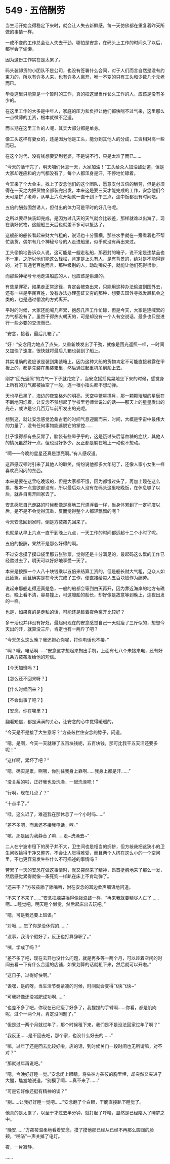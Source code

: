 # 549 · 五倍酬劳

当生活开始变得稳定下来时，就会让人失去新鲜感，每一天仿佛都在重复着昨天所做的事情一样。

一成不变的工作总会让人失去干劲，哪怕是安念，在码头上工作的时间久了以后，都学会了偷懒。

因为这份工作实在是太累了。

码头装卸货的小团队不是公司，也没有签署什么合同，对于人们而言自然是没有约束力的，所以有许多人来，也有许多人离开，唯一不变的只有工头和少数几个元老而已。

毕竟这里只能算是一个暂时的工作，真的把这里当作长久工作的人，应该是没有多少的。

在这里工作的大多是中年人，家庭的压力和负担让他们都快喘不过气来，这里那么一点微薄的工资，根本就微不足道。

而长期在这里工作的人呢，其实大部分都是单身。

像工头这样有妻女的，还是因为他是工头，能分到其他人的分成，工资相对高一些而已。

在这个时代，没有钱想要娶到老婆，不是说不行，只是太难了而已……

“今天的活干完了，明天咱们休息一天，大家加油！”工头给众人加油鼓劲道，但是大家却连应和的力气都没有了，每个人都浑身是汗，不停地忙碌着。

今天来了个大金主，找上了安念他们的这个团队，愿意支付五倍的酬劳，但是必须得在一天之内把货物全部装完出发，本来这是要三天才能完成的工作，安念他们今天可是拼了老命，从早上六点开始就一直干到下午三点，连中饭都没有时间吃。

五倍的酬劳固然诱人，但付出的体力可是平时的好几倍呢。

之所以要尽快装卸完成，是因为过几天的天气就会比较差，那样就难以出海了，现在装好货物，这艘船三天后也就差不多可以抵达了。

这艘船的船长看起来财大气粗的，说话也十分蛮横，那些水手就在一旁看着也不帮忙装货，偶尔有几个神秘兮兮的人走进船里，似乎就没有再出来过。

工头偷偷地告诉众人说，这可能是一艘走私船，那密封的箱子，说不定是违禁品也不一定，之所以他们能这么轻松，肯定是上头有人，是有背景的，绝对是不能得罪的，对于普通老百姓而言，那种级别的人，动动嘴皮子，就能让他们死得很惨。

而那些神秘兮兮地走进船底的人，也应该是偷渡的。

有些是罪犯，如果走正常途径，肯定会被查出来，只能用这种办法偷渡到国外去，还有一些是平民百姓，没有办法办理签证又穷的那种，想要去国外寻找发展机会之类的，也是通过偷渡的方式离开。

平时的时候，大家还能喊几声累，抱怨几声工作忙碌，但是今天，大家是连喊累的力气都没有了，虽然干得热火朝天的，可是却没有一个人有空说话，最多也只是进行一些必要的交流而已。

“安念，接着，最后几箱了。”

“好！”安念用力地点了点头，又重新焕发出了干劲，就像是回光返照一样，一时间又加快了速度，很快就将最后几箱也装到了船上。

其实准确的说应该是装到集装箱上，因为这种大船的货物肯定不可能直接暴露在甲板上的，都是先装在集装箱里，然后通过起重机吊到船上去。

刚才“回光返照”的力气一下子就花完了，当安念摇摇晃晃地坐下来的时候，感觉身上所有的力气都被抽空了一般，连一根小指头都不想动弹。

天也早已黑了，海边的夜空格外的明亮，天空中繁星拱月，那一颗颗璀璨的星辰在不断地闪烁着，让安念不禁想起了学校里老师曾说过的话——那天上的星星发出的光芒，或许是它几百万年前所发出的光呢。

想到这，就让安念感觉沧桑古老的时间气息迎面而来，时间，大概是宇宙中最伟大的力量了，没有任何事物能逃脱它的掌控……

肚子饿得都有些反胃了，脑袋有些晕乎乎的，这是饿过头后低血糖的症状，其他人的情况虽然好一点，但也没好多少，反正都是躺在地上一动也不想动。

“啊——今晚的星星还真是漂亮啊。”有人感叹道。

这声感叹顿时引来了其他人的取笑，纷纷说他都多大年纪了，还像人家小女生一样喜欢亮闪闪的东西。

本来是要在这里吃晚饭的，但是大家都不饿，因为都饿过头了，再加上现在这么累，根本一点食欲都没有，所以最后众人没有在码头这里吃晚饭，在休息够了以后，就各自离开回家去了。

安念感觉自己走路的时候都像是离地三尺漂浮着一样，当身体累到了一定程度以后，是不是不会觉得沉重，反而觉得整个人都轻飘飘的呢？

今天安念回到家时，倒是方莜莜先回来了。

也就是从早上六点一直干到晚上九点，一天工作的时间都远超十二个小时了呢。

五倍的报酬，果然不是那么好得的啊。

不过安念摸了摸口袋里那五张钞票，觉得还是十分满足的，最起码这么累的工作已经熬过去了，明天可以好好地享受一天了。

本来是按照一个人八十块钱乘以五倍来结算工资的，但是船长财大气粗，见众人如此疲惫，而且确实是在今天完成了工作，便直接给每人五百块钱作为酬劳。

说起来那船走得还真是急，一般的船都会等到白天再开，因为靠近海岸的地方有礁石，晚上看不清，容易撞上，可这艘船的船长，却好像是故意等到晚上，连夜出发的一样。

也是，如果真的是走私的话，可能还是趁着夜色离开比较好？

多干活也并非没有好处，最起码现在的安念感觉自己一天就瘦了三斤似的，想想今天出的汗，就算没三斤，肯定也有一两斤了吧？

“今天怎么这么晚？我还担心你呢，打你电话也不接。”

“啊？哦，电话啊……”安念这才想起来掏出手机，上面有七八个未接来电，还有好几条方莜莜发给他的短信。

【今天加班吗？】

【怎么还不回来呀？】

【什么时候回来？】

【不会出事了吧？】

【安念，你在哪里？】

翻看短信，都是满满的关心，让安念的心中觉得暖暖的。

“今天是不是接了大生意呀？”方莜莜拦住安念的脖子，问道。

“嗯，是啊，今天一天就赚了五百块钱呢，五百块钱，那可比我干五天活还要多呢！”

“这样啊，累坏了吧？”

“嗯，确实是累，啊喂，你别往我身上靠啊……我身上都是汗……”

“没关系的啦，正好我也没洗澡，一起洗澡吧！”

“行啊，现在几点了？”

“十点半了。”

“哇，这么迟了，难道我在那休息了一个小时吗……”

“差不多吧，而且还不接我电话，哼。”

“咳，那是因为我静音了嘛……走~洗澡去~”

二人在宁波市租下的房子并不大，卫生间也是相当的拥挤，但方莜莜把这狭小的卫生间收拾得干净又整齐，不会让人觉得难受，而且两个人挤在这么小的一个空间里，不也更容易发生些什么不可描述的事情吗？

劳累了一天的安念在做这事情时，就又突然来了精神，昂首挺胸地来了那么一发，然后感觉累得就像一条死狗一样趴在床上不肯动弹了。

“还来不？”方莜莜舔了舔嘴唇，附在安念的耳边柔声细语地问道。

“不来了不来了……”安念把脑袋摇得像拨浪鼓一样，“再来我就要精尽人亡了……啊……睡觉吧，明天睡个懒觉，然后起床出去玩吧。”

“嗯，可是我还要上班诶。”

“对哦……忘了你是没休假的……”

“没事，我请个假好了，反正也打算辞职了。”

“咦，学成了吗？”

“差不多了吧，现在去开也没什么问题，就是再多等一两个月，可以趁着空闲的时间去看一下有什么合适的店铺，如果划算的话就租下来，然后就可以开啦。”

“这日子，过得好快啊。”

“诶嘿，是的呀，当生活节奏紧凑的时候，时间就会变得飞快飞快~”

“可我好像还没减肥成功啊……”

“也差不多了吧，你现在已经瘦了好多了，我捏捏的手臂啊……你看，都是肌肉呢，过个一两个月，肯定没问题了。”

“但是过一两个月就过年了，那个时候租下来，我们是不是没法回家过年了啊？”

“我反正……是不回去吧，那个家，也没什么好去的……”

“嘛，过年了还是回去比较好啦，店的话，到时候关门一段时间也无所谓嘛，对不对？”

“那就过年再说吧。”

“嗯，今晚好好睡一觉。”安念闭上眼睛，将头往方莜莜的胸里埋，却突然又夹进了大腿，尴尬地说道，“别摸了啊……真不来了……”

“可是它好像还挺有精神的诶？”

“别……让我好好睡一觉吧……”安念翻了个白眼，干脆直接趴下睡觉了。

他真的是太累了，以至于才过去半分钟，就打起了呼噜，显然是已经陷入了睡梦之中。

“晚安……”方莜莜温柔地看着安念，摸了摸他那已经从已经不再那么圆润的脸颊，“啪嗒”一声关掉了电灯。

夜，一片寂静。

……

